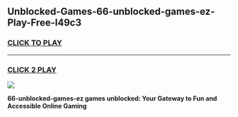 
## Unblocked-Games-66-unblocked-games-ez-Play-Free-l49c3
<h3>
<a href="https://premium76.site?title=66-unblocked-games-ez&ref=20A">CLICK TO PLAY</a></h3>
<hr>

<h3>
<a href="https://premium76.site?title=66-unblocked-games-ez&ref=20A">CLICK 2 PLAY</a>
  
</h3>

<a href="https://premium76.site?title=66-unblocked-games-ez&ref=20A"><img src="https://clearcache.store/games.png"></a>


**66-unblocked-games-ez games unblocked: Your Gateway to Fun and Accessible Online Gaming**
